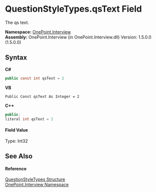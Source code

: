# QuestionStyleTypes.qsText Field
 

The qs text.

**Namespace:**&nbsp;<a href="N_OnePoint_Interview">OnePoint.Interview</a><br />**Assembly:**&nbsp;OnePoint.Interview (in OnePoint.Interview.dll) Version: 1.5.0.0 (1.5.0.0)

## Syntax

**C#**<br />
``` C#
public const int qsText = 2
```

**VB**<br />
``` VB
Public Const qsText As Integer = 2
```

**C++**<br />
``` C++
public:
literal int qsText = 2
```


#### Field Value
Type: Int32

## See Also


#### Reference
<a href="T_OnePoint_Interview_QuestionStyleTypes">QuestionStyleTypes Structure</a><br /><a href="N_OnePoint_Interview">OnePoint.Interview Namespace</a><br />